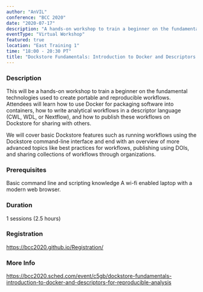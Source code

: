 ```yaml
---
author: "AnVIL"
conference: "BCC 2020"
date: "2020-07-17"
description: "A hands-on workshop to train a beginner on the fundamental technologies used to create portable and reproducible workflows"
eventType: "Virtual Workshop"
featured: true
location: "East Training 1"
time: "18:00 - 20:30 PT"
title: "Dockstore Fundamentals: Introduction to Docker and Descriptors for Reproducible Analysis - East Session"
---
```


<event-hero></event-hero>

### Description
This will be a hands-on workshop to train a beginner on the fundamental technologies used to create portable and reproducible workflows. Attendees will learn how to use Docker for packaging software into containers, how to write analytical workflows in a descriptor language (CWL, WDL, or Nextflow), and how to publish these workflows on Dockstore for sharing with others.
 
 We will cover basic Dockstore features such as running workflows using the Dockstore command-line interface and end with an overview of more advanced topics like best practices for workflows, publishing using DOIs, and sharing collections of workflows through organizations.

### Prerequisites
Basic command line and scripting knowledge
A wi-fi enabled laptop with a modern web browser.

### Duration
1 sessions (2.5 hours)

### Registration
https://bcc2020.github.io/Registration/

### More Info
https://bcc2020.sched.com/event/c5gb/dockstore-fundamentals-introduction-to-docker-and-descriptors-for-reproducible-analysis

